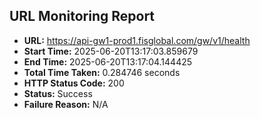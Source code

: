 ## URL Monitoring Report

- **URL:** https://api-gw1-prod1.fisglobal.com/gw/v1/health
- **Start Time:** 2025-06-20T13:17:03.859679
- **End Time:** 2025-06-20T13:17:04.144425
- **Total Time Taken:** 0.284746 seconds
- **HTTP Status Code:** 200
- **Status:** Success
- **Failure Reason:** N/A
